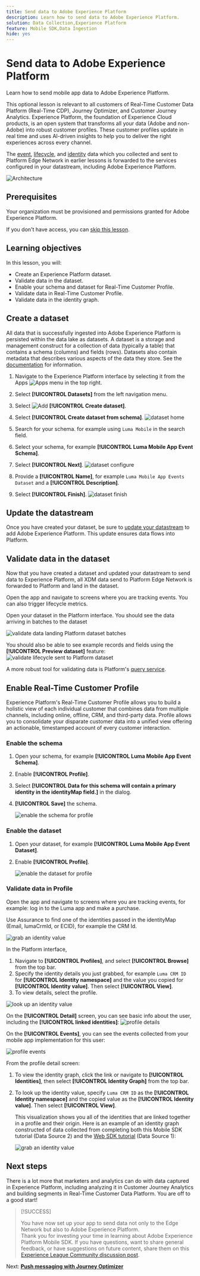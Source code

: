 ```yaml
---
title: Send data to Adobe Experience Platform
description: Learn how to send data to Adobe Experience Platform.
solution: Data Collection,Experience Platform
feature: Mobile SDK,Data Ingestion
hide: yes
---
```

# Send data to Adobe Experience Platform

Learn how to send mobile app data to Adobe Experience Platform.

This optional lesson is relevant to all customers of Real-Time Customer Data Platform (Real-Time CDP), Journey Optimizer, and Customer Journey Analytics. Experience Platform, the foundation of Experience Cloud products, is an open system that transforms all your data (Adobe and non-Adobe) into robust customer profiles. These customer profiles update in real time and uses AI-driven insights to help you to deliver the right experiences across every channel.

The [event](events.md), [lifecycle](lifecycle-data.md), and [identity](identity.md) data which you collected and sent to Platform Edge Network in earlier lessons is forwarded to the services configured in your datastream, including Adobe Experience Platform.

![Architecture](assets/architecture-aep.png)


## Prerequisites

Your organization must be provisioned and permissions granted for Adobe Experience Platform.

If you don't have access, you can [skip this lesson](install-sdks.md).

## Learning objectives

In this lesson, you will:

* Create an Experience Platform dataset.
* Validate data in the dataset.
* Enable your schema and dataset for Real-Time Customer Profile.
* Validate data in Real-Time Customer Profile.
* Validate data in the identity graph.


## Create a dataset

All data that is successfully ingested into Adobe Experience Platform is persisted within the data lake as datasets. A dataset is a storage and management construct for a collection of data (typically a table) that contains a schema (columns) and fields (rows). Datasets also contain metadata that describes various aspects of the data they store. See the [documentation](https://experienceleague.adobe.com/docs/experience-platform/catalog/datasets/overview.html) for information.

1. Navigate to the Experience Platform interface by selecting it from the Apps ![Apps](https://spectrum.adobe.com/static/icons/workflow_18/Smock_Apps_18_N.svg) menu in the top right.


1. Select **[!UICONTROL Datasets]** from the left navigation menu.

1. Select ![Add](https://spectrum.adobe.com/static/icons/workflow_18/Smock_AddCircle_18_N.svg) **[!UICONTROL Create dataset]**.

1. Select **[!UICONTROL Create dataset from schema]**.
![dataset home](assets/dataset-create.png)

1. Search for your schema. for example using `Luma Mobile` in the search field.
1. Select your schema, for example **[!UICONTROL Luma Mobile App Event Schema]**.

1. Select **[!UICONTROL Next]**.
   ![dataset configure](assets/dataset-configure.png)

1. Provide a **[!UICONTROL Name]**, for example `Luma Mobile App Events Dataset` and a **[!UICONTROL Description]**.

1. Select **[!UICONTROL Finish]**.
   ![dataset finish](assets/dataset-finish.png)

## Update the datastream

Once you have created your dataset, be sure to [update your datastream](create-datastream.md#adobe-experience-platform) to add Adobe Experience Platform. This update ensures data flows into Platform. 

## Validate data in the dataset

Now that you have created a dataset and updated your datastream to send data to Experience Platform, all XDM data send to Platform Edge Network is forwarded to Platform and land in the dataset.

Open the app and navigate to screens where you are tracking events. You can also trigger lifecycle metrics.

Open your dataset in the Platform interface. You should see the data arriving in batches to the dataset

![validate data landing Platform dataset batches](assets/platform-dataset-batches.png)

You should also be able to see example records and fields using the **[!UICONTROL Preview dataset]** feature:
![validate lifecycle sent to Platform dataset](assets/lifecycle-platform-dataset.png)

A more robust tool for validating data is Platform's [query service](https://experienceleague.adobe.com/docs/platform-learn/tutorials/queries/explore-data.html).

## Enable Real-Time Customer Profile

Experience Platform's Real-Time Customer Profile allows you to build a holistic view of each individual customer that combines data from multiple channels, including online, offline, CRM, and third-party data. Profile allows you to consolidate your disparate customer data into a unified view offering an actionable, timestamped account of every customer interaction.

### Enable the schema

1. Open your schema, for example **[!UICONTROL Luma Mobile App Event Schema]**.
1. Enable **[!UICONTROL Profile]**.
1. Select **[!UICONTROL Data for this schema will contain a primary identity in the identityMap field.]** in the  dialog.
1. **[!UICONTROL Save]** the schema.

    ![enable the schema for profile](assets/platform-profile-schema.png)

### Enable the dataset

1. Open your dataset, for example **[!UICONTROL Luma Mobile App Event Dataset]**.
1. Enable **[!UICONTROL Profile]**.

    ![enable the dataset for profile](assets/platform-profile-dataset.png)

### Validate data in Profile

Open the app and navigate to screens where you are tracking events, for example: log in to the Luma app and make a purchase.

Use Assurance to find one of the identities passed in the identityMap (Email, lumaCrmId, or ECID), for example the CRM Id.

![grab an identity value](assets/platform-identity.png)

In the Platform interface, 

1. Navigate to **[!UICONTROL Profiles]**, and select **[!UICONTROL Browse]** from the top bar. 
1. Specify the identity details you just grabbed, for example `Luma CRM ID` for **[!UICONTROL Identity namespace]** and the value you copied for **[!UICONTROL Identity value]**. Then select **[!UICONTROL View]**.
1. To view details, select the profile.

![look up an identity value](assets/platform-profile-lookup.png)

On the **[!UICONTROL Detail]** screen, you can see basic info about the user, including the **[!UICONTROL **linked identities**]**:
![profile details](assets/platform-profile-details.png)

On the **[!UICONTROL Events]**, you can see the events collected from your mobile app implementation for this user:

![profile events](assets/platform-profile-events.png)


From the profile detail screen:

1. To view the identity graph, click the link or navigate to **[!UICONTROL Identities]**, then select **[!UICONTROL Identity Graph]** from the top bar.
1. To look up the identity value, specify `Luma CRM ID` as the **[!UICONTROL Identity namespace]** and the copied value as the **[!UICONTROL Identity value]**. Then select **[!UICONTROL View]**.
   
   This visualization shows you all of the identities that are linked together in a profile and their origin. Here is an example of an identity graph constructed of data collected from completing both this Mobile SDK tutorial (Data Source 2) and the [Web SDK tutorial](https://experienceleague.adobe.com/docs/platform-learn/implement-web-sdk/overview.html) (Data Source 1):

   ![grab an identity value](assets/platform-profile-identitygraph.png)


## Next steps

There is a lot more that marketers and analytics can do with data captured in Experience Platform, including analyzing it in Customer Journey Analytics and building segments in Real-Time Customer Data Platform. You are off to a good start!


>[!SUCCESS]
>
>You have now set up your app to send data not only to the Edge Network but also to Adobe Experience Platform.<br>Thank you for investing your time in learning about Adobe Experience Platform Mobile SDK. If you have questions, want to share general feedback, or have suggestions on future content, share them on this [Experience League Community discussion post](https://experienceleaguecommunities.adobe.com/t5/adobe-experience-platform-launch/tutorial-discussion-implement-adobe-experience-cloud-in-mobile/td-p/443796).

Next: **[Push messaging with Journey Optimizer](journey-optimizer-push.md)**
